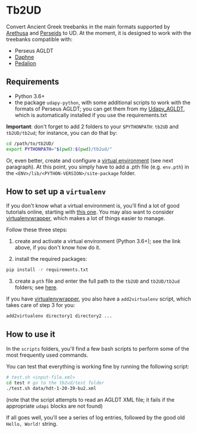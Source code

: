 # Tb2UD

Convert Ancient Greek treebanks in the main formats supported by [Arethusa]()
and [Perseids]() to UD. At the moment, it is designed to work with the treebanks
compatible with:

* Perseus AGLDT
* [Daphne](https://perseids-publications.github.io/daphne-trees/)
* [Pedalion](https://github.com/perseids-publications/pedalion-trees/)

## Requirements

* Python 3.6+
* the package `udapy-python`, with some additional scripts to work with the formats
of Perseus AGLDT; you can get them from my [Udapy_AGLDT](https://github.com/francescomambrini/Udapi_AGLDT),
which is automatically installed if you use the requirements.txt

**Important**: don't forget to add 2 folders to your `$PYTHONPATH`: `tb2UD` and
`tb2UD/tb2ud`; for instance, you can do that by:

```bash
cd /path/to/tb2UD/
export PYTHONPATH="$(pwd):$(pwd)/tb2ud/"
```
Or, even better, create and configure a
[virtual environment](https://docs.python.org/3.6/tutorial/venv.html)
(see next paragraph). At this point, you simply have to add a .pth file (e.g.
`env.pth`) in the `<ENV>/lib/<PYTHON-VERSION>/site-package` folder.

## How to set up a `virtualenv`

If you don't know what a virtual environment is, you'll find a lot of good tutorials
online, starting with [this one](https://docs.python.org/3.6/tutorial/venv.html).
You may also want to consider [virtualenvwrapper](https://virtualenvwrapper.readthedocs.io/),
which makes a lot of things easier to manage.

Follow these three steps:

1. create and activate a virtual environment (Python 3.6+); see the link above, if you don't
know how do it.

2. install the required packages:

```bash
pip install -r requirements.txt
```

3. create a `pth` file and enter the full path to the `tb2UD` and
`tb2UD/tb2ud` folders; see [here](https://stackoverflow.com/a/10739838).

If you have [virtualenvwrapper](https://virtualenvwrapper.readthedocs.io/), you also
have a `add2virtualenv` script, which takes care of step 3 for you:

```bash
add2virtualenv directory1 directory2 ...
```

## How to use it

In the `scripts` folders, you'll find a few bash scripts to perform
some of the most frequently used commands.

You can test that everything is working fine by running the following script:

```bash
# test.sh <input-file.xml>
cd test # go to the tb2ud/test folder
./test.sh data/hdt-1-20-39-bu2.xml
```

(note that the script attempts to read an AGLDT XML file; it fails if the
appropriate `udapi` blocks are not found)

If all goes well, you'll see a series of log entries, followed by the good old
`Hello, World!` string.
